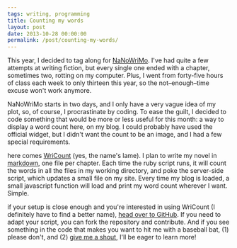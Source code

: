 ```yaml
---
tags: writing, programming
title: Counting my words
layout: post
date: 2013-10-28 00:00:00
permalink: /post/counting-my-words/
---
```


This year, I decided to tag along for [NaNoWriMo][1]. I've had quite a few attempts at writing fiction, but every single one ended with a chapter, sometimes two, rotting on my computer. Plus, I went from forty-five hours of class each week to only thirteen this year, so the not–enough–time excuse won't work anymore.

<!--more-->

NaNoWriMo starts in two days, and I only have a very vague idea of my plot, so, of course, I procrastinate by coding. To ease the guilt, I decided to code something that would be more or less useful for this month: a way to display a word count here, on my blog. I could probably have used the official widget, but I didn't want the count to be an image, and I had a few special requirements.

here comes [WriCount][2] (yes, the name's lame). I plan to write my novel in [markdown][3], one file per chapter. Each time the ruby script runs, it will count the words in all the files in my working directory, and poke the server-side script, which updates a small file on my site. Every time my blog is loaded, a small javascript function will load and print my word count wherever I want. Simple.

if your setup is close enough and you're interested in using WriCount (I definitely have to find a better name), [head over to GitHub][2]. If you need to adapt your script, you can fork the repository and contribute. And if you see something in the code that makes you want to hit me with a baseball bat, (1) please don't, and (2) [give me a shout][4], I'll be eager to learn more!

[1]: http://nanowrimo.org
[2]: https://github.com/cesarparent/wricount
[3]: http://daringfireball.net/projects/markdown/
[4]: http://cesarparent.com/me/#contact